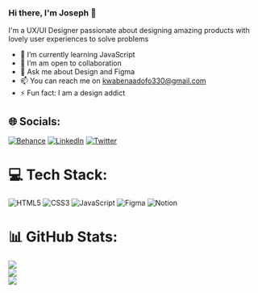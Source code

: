 ### Hi there, I'm Joseph 👋


I'm a UX/UI Designer passionate about designing amazing products with  lovely user experiences to solve problems
- 🌱 I’m currently learning JavaScript
- 👯 I’m am open to collaboration
- 💬 Ask me about Design and Figma
- 📫 You can reach me on kwabenaadofo330@gmail.com
- ⚡ Fun fact: I am a design addict

## 🌐 Socials:
[![Behance](https://img.shields.io/badge/Behance-1769ff?logo=behance&logoColor=white)](https://behance.net/https://www.behance.net/kwabenaadofo/) [![LinkedIn](https://img.shields.io/badge/LinkedIn-%230077B5.svg?logo=linkedin&logoColor=white)](https://linkedin.com/in/https://www.linkedin.com/in/josephadofo/) [![Twitter](https://img.shields.io/badge/Twitter-%231DA1F2.svg?logo=Twitter&logoColor=white)](https://twitter.com/boycethegreat) 

# 💻 Tech Stack:
![HTML5](https://img.shields.io/badge/html5-%23E34F26.svg?style=for-the-badge&logo=html5&logoColor=white) ![CSS3](https://img.shields.io/badge/css3-%231572B6.svg?style=for-the-badge&logo=css3&logoColor=white) ![JavaScript](https://img.shields.io/badge/javascript-%23323330.svg?style=for-the-badge&logo=javascript&logoColor=%23F7DF1E) 	![Figma](https://img.shields.io/badge/figma-%23F24E1E.svg?style=for-the-badge&logo=figma&logoColor=white) ![Notion](https://img.shields.io/badge/Notion-%23000000.svg?style=for-the-badge&logo=notion&logoColor=white)
# 📊 GitHub Stats:
![](https://github-readme-stats.vercel.app/api?username=theboyce&theme=merko&hide_border=false&include_all_commits=false&count_private=false)<br/>
![](https://github-readme-streak-stats.herokuapp.com/?user=theboyce&theme=merko&hide_border=false)<br/>
![](https://github-readme-stats.vercel.app/api/top-langs/?username=theboyce&theme=merko&hide_border=false&include_all_commits=false&count_private=false&layout=compact)

<!-- Proudly created with GPRM ( https://gprm.itsvg.in ) -->

